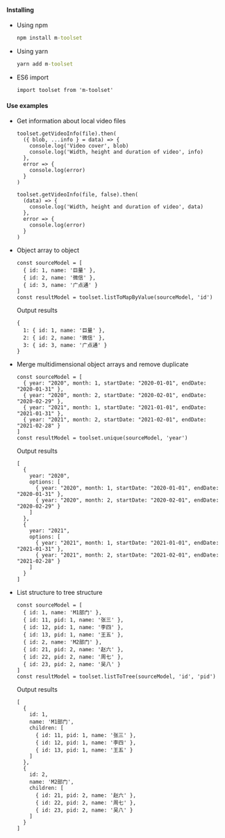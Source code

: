 #### Installing
* Using npm
  ```cmd
  npm install m-toolset
  ```

* Using yarn
  ```cmd
  yarn add m-toolset
  ```

* ES6 import
  ```JS
  import toolset from 'm-toolset'
  ```

#### Use examples
* Get information about local video files
  ```JS
  toolset.getVideoInfo(file).then(
    ({ blob, ...info } = data) => {
      console.log('Video cover', blob)
      console.log('Width, height and duration of video', info)
    },
    error => {
      console.log(error)
    }
  )
  ```
  ```JS
  toolset.getVideoInfo(file, false).then(
    (data) => {
      console.log('Width, height and duration of video', data)
    },
    error => {
      console.log(error)
    }
  )
  ```

* Object array to object
  ```JS
  const sourceModel = [
    { id: 1, name: '巨量' },
    { id: 2, name: '微信' },
    { id: 3, name: '广点通' }
  ]
  const resultModel = toolset.listToMapByValue(sourceModel, 'id')
  ```
  Output results
  ```JS
  {
    1: { id: 1, name: '巨量' },
    2: { id: 2, name: '微信' },
    3: { id: 3, name: '广点通' }
  }
  ```

* Merge multidimensional object arrays and remove duplicate
  ```JS
  const sourceModel = [
    { year: "2020", month: 1, startDate: "2020-01-01", endDate: "2020-01-31" },
    { year: "2020", month: 2, startDate: "2020-02-01", endDate: "2020-02-29" },
    { year: "2021", month: 1, startDate: "2021-01-01", endDate: "2021-01-31" },
    { year: "2021", month: 2, startDate: "2021-02-01", endDate: "2021-02-28" }
  ]
  const resultModel = toolset.unique(sourceModel, 'year')
  ```
  Output results
  ```JS
  [
    {
      year: "2020",
      options: [
        { year: "2020", month: 1, startDate: "2020-01-01", endDate: "2020-01-31" },
        { year: "2020", month: 2, startDate: "2020-02-01", endDate: "2020-02-29" }
      ]
    },
    {
      year: "2021",
      options: [
        { year: "2021", month: 1, startDate: "2021-01-01", endDate: "2021-01-31" },
        { year: "2021", month: 2, startDate: "2021-02-01", endDate: "2021-02-28" }
      ]
    }
  ]
  ```

* List structure to tree structure
  ```JS
  const sourceModel = [
    { id: 1, name: 'M1部门' },
    { id: 11, pid: 1, name: '张三' },
    { id: 12, pid: 1, name: '李四' },
    { id: 13, pid: 1, name: '王五' },
    { id: 2, name: 'M2部门' },
    { id: 21, pid: 2, name: '赵六' },
    { id: 22, pid: 2, name: '周七' },
    { id: 23, pid: 2, name: '吴八' }
  ]
  const resultModel = toolset.listToTree(sourceModel, 'id', 'pid')
  ```
  Output results
  ```JS
  [
    {
      id: 1,
      name: 'M1部门',
      children: [
        { id: 11, pid: 1, name: '张三' },
        { id: 12, pid: 1, name: '李四' },
        { id: 13, pid: 1, name: '王五' }
      ]
    },
    {
      id: 2,
      name: 'M2部门',
      children: [
        { id: 21, pid: 2, name: '赵六' },
        { id: 22, pid: 2, name: '周七' },
        { id: 23, pid: 2, name: '吴八' }
      ]
    }
  ]
  ```
